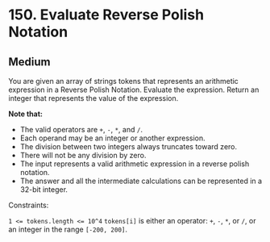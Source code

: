 # 150. Evaluate Reverse Polish Notation

## Medium

You are given an array of strings tokens that represents an arithmetic expression in a Reverse Polish Notation.
Evaluate the expression. Return an integer that represents the value of the expression.

**Note that:**

- The valid operators are `+`, `-`, `*`, and `/`.
- Each operand may be an integer or another expression.
- The division between two integers always truncates toward zero.
- There will not be any division by zero.
- The input represents a valid arithmetic expression in a reverse polish notation.
- The answer and all the intermediate calculations can be represented in a 32-bit integer.

Constraints:

`1 <= tokens.length <= 10^4`
`tokens[i]` is either an operator: `+`, `-`, `*`, or `/`, or an integer in the range `[-200, 200]`.
